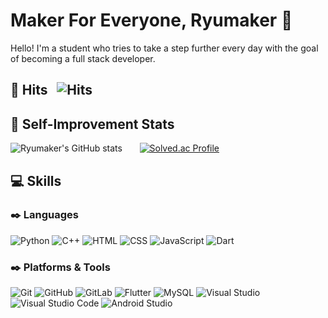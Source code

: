 # Maker For Everyone, Ryumaker 👋
Hello! I'm a student who tries to take a step further every day with the goal of becoming a full stack developer.

## :bell: Hits &nbsp; ![Hits](https://hits.seeyoufarm.com/api/count/incr/badge.svg?url=https%3A%2F%2Fgithub.com%2FRyumaker&count_bg=%23FF9E9B&title_bg=%23FF3232&icon=&icon_color=%23D53838&title=Hits&edge_flat=false)

## 💪 Self-Improvement Stats
![Ryumaker's GitHub stats](https://github-readme-stats.vercel.app/api?username=Ryumaker&show_icons=true&theme=gruvbox) &nbsp; &nbsp; &nbsp;
[![Solved.ac Profile](http://mazassumnida.wtf/api/v2/generate_badge?boj=lsouheev4968)](https://solved.ac/lsouheev4968/)

## :computer: Skills
### :black_nib: Languages
![Python](https://img.shields.io/badge/Python-FF3232?&style=flat-round&logo=Python&logoColor=white)
![C++](https://img.shields.io/badge/C++-2828CD?&style=flat-round&logo=C%2B%2B&logoColor=white)
![HTML](https://img.shields.io/badge/HTML-0A6E0A?&style=flat-round&logo=HTML5&logoColor=white)
![CSS](https://img.shields.io/badge/CSS-C71F8F?&style=flat-round&logo=CSS3&logoColor=white)
![JavaScript](https://img.shields.io/badge/JavaScript-FF8200?&style=flat-round&logo=JavaScript&logoColor=white)
![Dart](https://img.shields.io/badge/Dart-8B4513?&style=flat-round&logo=Dart&logoColor=white)

### :black_nib: Platforms & Tools
![Git](https://img.shields.io/badge/Git-A52A2A?&style=flat-round&logo=Git&logoColor=white)
![GitHub](https://img.shields.io/badge/GitHub-000000?&style=flat-round&logo=GitHub&logoColor=white)
![GitLab](https://img.shields.io/badge/GitLab-FFDCDC?&style=flat-round&logo=GitLab&logoColor=white)
![Flutter](https://img.shields.io/badge/Flutter-1E90FF?&style=flat-round&logo=Flutter&logoColor=white)
![MySQL](https://img.shields.io/badge/MySQL-483D8B?&style=flat-round&logo=MySQL&logoColor=white)
![Visual Studio](https://img.shields.io/badge/Visual%20Studio-EE84EA?&style=flat-round&logo=Visual%20Studio&logoColor=white)
![Visual Studio Code](https://img.shields.io/badge/Visual%20Studio%20Code-1E90FF?&style=flat-round&logo=Visual%20Studio%20Code&logoColor=white)
![Android Studio](https://img.shields.io/badge/Android%20Studio-64CD3C?&style=flat-round&logo=Android%20Studio&logoColor=white)
